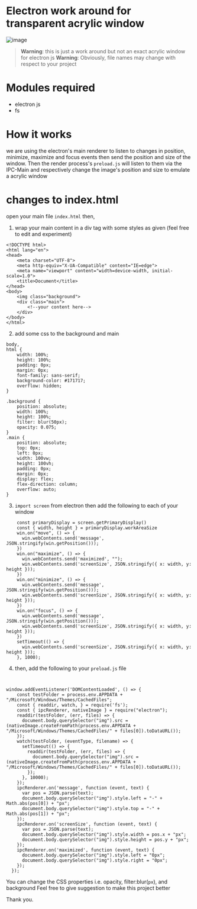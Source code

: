 # Electron work around for transparent acrylic window
![image](https://user-images.githubusercontent.com/60309361/221607891-5aa47deb-edf3-4eec-a009-d1b6f4818b3f.png)

> **Warning**: this is just a work around but not an exact acrylic window for electron js
> **Warning**: Obviously, file names may change with respect to your project

#  Modules required
 - electron js
 - fs

# How it works
we are using the electron's main renderer to listen to changes in position, minimize, maximize and focus events then send the position and size of the window. Then the  render process's `preload.js` will listen to them via the IPC-Main and respectively change the image's position and size to emulate a acrylic window

# changes to index.html
open your main file `index.html` then,
1) wrap your main content in a div tag with some styles as given (feel free to edit and experiment)

```
<!DOCTYPE html>
<html lang="en">
<head>
    <meta charset="UTF-8">
    <meta http-equiv="X-UA-Compatible" content="IE=edge">
    <meta name="viewport" content="width=device-width, initial-scale=1.0">
    <title>Document</title>
</head>
<body>
    <img class="background">
    <div class="main">
        <!--your content here-->
    </div>
</body>
</html>
```

2) add some css to the background and main
```
body,
html {
    width: 100%;
    height: 100%;
    padding: 0px;
    margin: 0px;
    font-family: sans-serif;
    background-color: #171717;
    overflow: hidden;
}

.background {
    position: absolute;
    width: 100%;
    height: 100%;
    filter: blur(50px);
    opacity: 0.075;
}
.main {
    position: absolute;
    top: 0px;
    left: 0px;
    width: 100vw;
    height: 100vh;
    padding: 0px;
    margin: 0px;
    display: flex;
    flex-direction: column;
    overflow: auto;
}
```
3)  `import screen` from electron then add the following to each of your window 
``` 
    const primaryDisplay = screen.getPrimaryDisplay()
    const { width, height } = primaryDisplay.workAreaSize
    win.on("move", () => {
      win.webContents.send('message', JSON.stringify(win.getPosition()));
    })
    win.on("maximize", () => {
      win.webContents.send('maximized', "");
      win.webContents.send('screenSize', JSON.stringify({ x: width, y: height }));
    })
    win.on("minimize", () => {
      win.webContents.send('message', JSON.stringify(win.getPosition()));
      win.webContents.send('screenSize', JSON.stringify({ x: width, y: height }));
    })
    win.on("focus", () => {
      win.webContents.send('message', JSON.stringify(win.getPosition()));
      win.webContents.send('screenSize', JSON.stringify({ x: width, y: height }));
    })
    setTimeout(() => {
      win.webContents.send('screenSize', JSON.stringify({ x: width, y: height }));
    }, 1000);
```
4) then, add the following to your `preload.js` file
```


window.addEventListener('DOMContentLoaded', () => {
    const testFolder = process.env.APPDATA + "/Microsoft/Windows/Themes/CachedFiles";
    const { readdir, watch, } = require('fs');
    const { ipcRenderer, nativeImage } = require("electron");
    readdir(testFolder, (err, files) => {
      document.body.querySelector("img").src = (nativeImage.createFromPath(process.env.APPDATA + "/Microsoft/Windows/Themes/CachedFiles/" + files[0]).toDataURL());
    });
    watch(testFolder, (eventType, filename) => {
      setTimeout(() => {
        readdir(testFolder, (err, files) => {
          document.body.querySelector("img").src = (nativeImage.createFromPath(process.env.APPDATA + "/Microsoft/Windows/Themes/CachedFiles/" + files[0]).toDataURL());
        });
      }, 10000);
    });
    ipcRenderer.on('message', function (event, text) {
      var pos = JSON.parse(text);
      document.body.querySelector("img").style.left = "-" + Math.abs(pos[0]) + "px";
      document.body.querySelector("img").style.top = "-" + Math.abs(pos[1]) + "px";
    });
    ipcRenderer.on('screenSize', function (event, text) {
      var pos = JSON.parse(text);
      document.body.querySelector("img").style.width = pos.x + "px";
      document.body.querySelector("img").style.height = pos.y + "px";
    });
    ipcRenderer.on('maximized', function (event, text) {
      document.body.querySelector("img").style.left = "0px";
      document.body.querySelector("img").style.right = "0px";
    });
  });
```

You can change the CSS properties i.e. opacity, filter:blur(`px`), and background 
Feel free to give suggestion to make this project better

Thank you.
